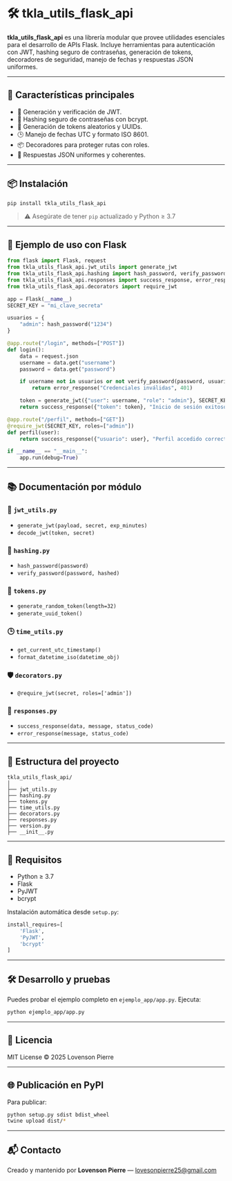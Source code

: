 # 🛠️ tkla_utils_flask_api

**tkla_utils_flask_api** es una librería modular que provee utilidades esenciales para el desarrollo de APIs Flask. Incluye herramientas para autenticación con JWT, hashing seguro de contraseñas, generación de tokens, decoradores de seguridad, manejo de fechas y respuestas JSON uniformes.

---

## 🚀 Características principales

- 🔐 Generación y verificación de JWT.
- 🔑 Hashing seguro de contraseñas con bcrypt.
- 🧬 Generación de tokens aleatorios y UUIDs.
- 🕒 Manejo de fechas UTC y formato ISO 8601.
- 📦 Decoradores para proteger rutas con roles.
- 📡 Respuestas JSON uniformes y coherentes.

---

## 📦 Instalación

```bash
pip install tkla_utils_flask_api
```

> ⚠️ Asegúrate de tener `pip` actualizado y Python ≥ 3.7

---

## 🧪 Ejemplo de uso con Flask

```python
from flask import Flask, request
from tkla_utils_flask_api.jwt_utils import generate_jwt
from tkla_utils_flask_api.hashing import hash_password, verify_password
from tkla_utils_flask_api.responses import success_response, error_response
from tkla_utils_flask_api.decorators import require_jwt

app = Flask(__name__)
SECRET_KEY = "mi_clave_secreta"

usuarios = {
    "admin": hash_password("1234")
}

@app.route("/login", methods=["POST"])
def login():
    data = request.json
    username = data.get("username")
    password = data.get("password")

    if username not in usuarios or not verify_password(password, usuarios[username]):
        return error_response("Credenciales inválidas", 401)

    token = generate_jwt({"user": username, "role": "admin"}, SECRET_KEY)
    return success_response({"token": token}, "Inicio de sesión exitoso")

@app.route("/perfil", methods=["GET"])
@require_jwt(SECRET_KEY, roles=["admin"])
def perfil(user):
    return success_response({"usuario": user}, "Perfil accedido correctamente")

if __name__ == "__main__":
    app.run(debug=True)
```

---

## 📚 Documentación por módulo

### 🔐 `jwt_utils.py`
- `generate_jwt(payload, secret, exp_minutes)`
- `decode_jwt(token, secret)`

### 🔑 `hashing.py`
- `hash_password(password)`
- `verify_password(password, hashed)`

### 🧬 `tokens.py`
- `generate_random_token(length=32)`
- `generate_uuid_token()`

### 🕒 `time_utils.py`
- `get_current_utc_timestamp()`
- `format_datetime_iso(datetime_obj)`

### 🛡️ `decorators.py`
- `@require_jwt(secret, roles=['admin'])`

### 📡 `responses.py`
- `success_response(data, message, status_code)`
- `error_response(message, status_code)`

---

## 📁 Estructura del proyecto

```
tkla_utils_flask_api/
│
├── jwt_utils.py
├── hashing.py
├── tokens.py
├── time_utils.py
├── decorators.py
├── responses.py
├── version.py
├── __init__.py
```

---

## 🧪 Requisitos

- Python ≥ 3.7
- Flask
- PyJWT
- bcrypt

Instalación automática desde `setup.py`:

```python
install_requires=[
    'Flask',
    'PyJWT',
    'bcrypt'
]
```

---

## 🛠️ Desarrollo y pruebas

Puedes probar el ejemplo completo en `ejemplo_app/app.py`. Ejecuta:

```bash
python ejemplo_app/app.py
```

---

## 📝 Licencia

MIT License © 2025 Lovenson Pierre

---

## 🌐 Publicación en PyPI

Para publicar:

```bash
python setup.py sdist bdist_wheel
twine upload dist/*
```

---

## 📬 Contacto

Creado y mantenido por **Lovenson Pierre** — [lovesonpierre25@gmail.com](mailto:lovesonpierre25@gmail.com)
